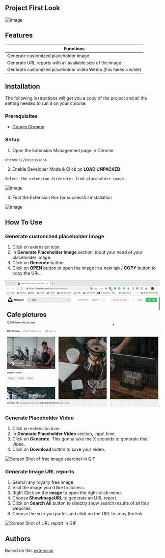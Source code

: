 
## Project First Look
![image](https://drive.google.com/uc?export=view&id=1_CtfGnEOlv-00k-QdLLWYN4CdUw2OqGb)


## Features
| Functions                                                      |
| ---------------------------------------------------------------|
| Generate customized placeholder image                          |
| Generate URL reports with all available size of the image      |
| Generate customized placeholder video Webm (this takes a while)|

## Installation
The following instructions will get you a copy of the project and all the setting needed to run it on your chrome.


### Prerequisites

- [Google Chrome](https://www.google.com/chrome/)


### Setup

1. Open the Extension Management page in Chrome

```
chrome://extensions
```

2. Enable Developer Mode & Click on **LOAD UNPACKED**

```
Select the extension directory: find-placeholder-image
```

 ![image](https://drive.google.com/uc?export=view&id=1peOwDvpeI94OF11P2fK9EPOtXyQb3S0Y)

3. Find the Extension Box for successful installation

![image](https://drive.google.com/uc?export=view&id=1lQP83ILin-mz9qAqwWgXpomIrpyg0HlI)

## How To Use
### Generate customized placeholder image
1. Click on extension icon.
2. In **Generate Placeholder Image** section, input your need of your placeholder image.
3. Click on **Generate** button.
4. Click on **OPEN** button to open the image in a new tab / **COPY** button to copy the URL.


![Screen Shot of placeholder image generator in GIF](gif/placeholderIma.gif)


### Generate Placeholder Video
1. Click on extension icon.
2. In **Generate Placeholder Video** section, input time.
3. Click on **Generate**. This gonna take the X seconds to generate that video.
4. Click on **Download** button to save your video.


![Screen Shot of free image searcher in GIF](gif/freeImage.gif)


### Generate Image URL reports
1. Search any royalty free image.
2. Visit the image you'd like to access.
3. Right Click on the **image** to open the right-click menu.
4. Choose **ShowImageURL** to generate an URL report.
5. Click on **Search All** button to directly show search results of all four websites.
6. Choose the size you prefer and click on the URL to copy the link.


![Screen Shot of URL report in GIF](gif/URLReport.gif)

## Authors

Based on this [extension](https://github.com/smallpaes/find-placeholder-image.git) 

